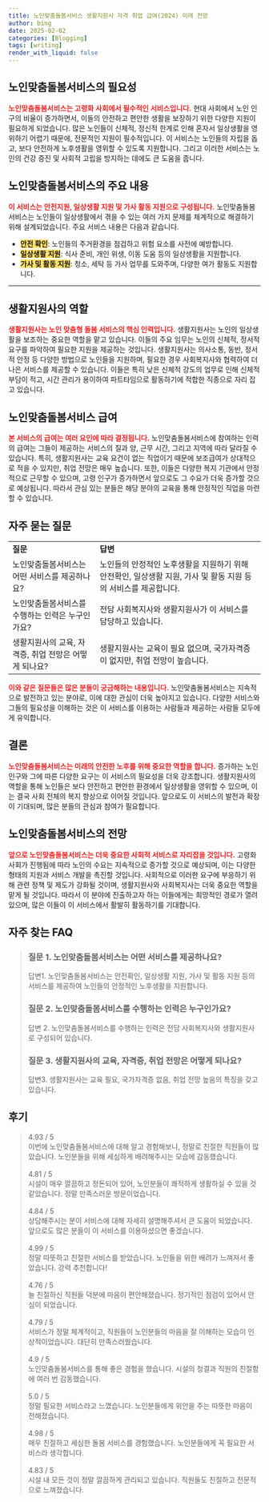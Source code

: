 ```yaml
---
title: 노인맞춤돌봄서비스 생활지원사 자격 취업 급여(2024) 미래 전망
author: bing
date: 2025-02-02
categories: [Blogging]
tags: [writing]
render_with_liquid: false
---
```



<h2 id='노인맞춤돌봄서비스의 필요성'>노인맞춤돌봄서비스의 필요성</h2>

<p><b><span style="color: #ee2323;">노인맞춤돌봄서비스는 고령화 사회에서 필수적인 서비스입니다.</span></b> 현대 사회에서 노인 인구의 비율이 증가하면서, 이들의 안전하고 편안한 생활을 보장하기 위한 다양한 지원이 필요하게 되었습니다. 많은 노인들이 신체적, 정신적 한계로 인해 혼자서 일상생활을 영위하기 어렵기 때문에, 전문적인 지원이 필수적입니다. 이 서비스는 노인들의 자립을 돕고, 보다 안전하게 노후생활을 영위할 수 있도록 지원합니다. 그리고 이러한 서비스는 노인의 건강 증진 및 사회적 고립을 방지하는 데에도 큰 도움을 줍니다.</p>

<h2 id='노인맞춤돌봄서비스의 주요 내용'>노인맞춤돌봄서비스의 주요 내용</h2>

<p><b><span style="color: #ee2323;">이 서비스는 안전지원, 일상생활 지원 및 가사 활동 지원으로 구성됩니다.</span></b> 노인맞춤돌봄서비스는 노인들이 일상생활에서 겪을 수 있는 여러 가지 문제를 체계적으로 해결하기 위해 설계되었습니다. 주요 서비스 내용은 다음과 같습니다.</p>

<ul>
    <li><b><span style="background-color: #ffe066;">안전 확인</span></b>: 노인들의 주거환경을 점검하고 위험 요소를 사전에 예방합니다.</li>
    <li><b><span style="background-color: #ffe066;">일상생활 지원</span></b>: 식사 준비, 개인 위생, 이동 도움 등의 일상생활을 지원합니다.</li>
    <li><b><span style="background-color: #ffe066;">가사 및 활동 지원</span></b>: 청소, 세탁 등 가사 업무를 도와주며, 다양한 여가 활동도 지원합니다.</li>
</ul>

<hr />

<h2 id='생활지원사의 역할'>생활지원사의 역할</h2>

<p><b><span style="color: #ee2323;">생활지원사는 노인 맞춤형 돌봄 서비스의 핵심 인력입니다.</span></b> 생활지원사는 노인의 일상생활을 보조하는 중요한 역할을 맡고 있습니다. 이들의 주요 임무는 노인의 신체적, 정서적 요구를 파악하여 필요한 지원을 제공하는 것입니다. 생활지원사는 의사소통, 동반, 정서적 안정 등 다양한 방법으로 노인들을 지원하며, 필요한 경우 사회복지사와 협력하여 더 나은 서비스를 제공할 수 있습니다. 이들은 특히 낮은 신체적 강도의 업무로 인해 신체적 부담이 적고, 시간 관리가 용이하여 파트타임으로 활동하기에 적합한 직종으로 자리 잡고 있습니다.</p>

<h2 id='노인맞춤돌봄서비스 급여'>노인맞춤돌봄서비스 급여</h2>

<p><b><span style="color: #ee2323;">본 서비스의 급여는 여러 요인에 따라 결정됩니다.</span></b> 노인맞춤돌봄서비스에 참여하는 인력의 급여는 그들이 제공하는 서비스의 질과 양, 근무 시간, 그리고 지역에 따라 달라질 수 있습니다. 특히, 생활지원사는 교육 요건이 없는 직업이기 때문에 보조급여가 상대적으로 적을 수 있지만, 취업 전망은 매우 높습니다. 또한, 이들은 다양한 복지 기관에서 안정적으로 근무할 수 있으며, 고령 인구가 증가하면서 앞으로도 그 수요가 더욱 증가할 것으로 예상됩니다. 따라서 관심 있는 분들은 해당 분야의 교육을 통해 안정적인 직업을 마련할 수 있습니다.</p>

<h2 id='자주 묻는 질문'>자주 묻는 질문</h2>

<table>
    <tr>
        <td><b>질문</b></td>
        <td><b>답변</b></td>
    </tr>
    <tr>
        <td>노인맞춤돌봄서비스는 어떤 서비스를 제공하나요?</td>
        <td>노인들의 안정적인 노후생활을 지원하기 위해 안전확인, 일상생활 지원, 가사 및 활동 지원 등의 서비스를 제공합니다.</td>
    </tr>
    <tr>
        <td>노인맞춤돌봄서비스를 수행하는 인력은 누구인가요?</td>
        <td>전담 사회복지사와 생활지원사가 이 서비스를 담당하고 있습니다.</td>
    </tr>
    <tr>
        <td>생활지원사의 교육, 자격증, 취업 전망은 어떻게 되나요?</td>
        <td>생활지원사는 교육이 필요 없으며, 국가자격증이 없지만, 취업 전망이 높습니다.</td>
    </tr>
</table>

<p><b><span style="color: #ee2323;">이와 같은 질문들은 많은 분들이 궁금해하는 내용입니다.</span></b> 노인맞춤돌봄서비스는 지속적으로 발전하고 있는 분야로, 이에 대한 관심이 더욱 높아지고 있습니다. 다양한 서비스와 그들의 필요성을 이해하는 것은 이 서비스를 이용하는 사람들과 제공하는 사람들 모두에게 유익합니다.</p>

<h2 id='결론'>결론</h2>

<p><b><span style="color: #ee2323;">노인맞춤돌봄서비스는 미래의 안전한 노후를 위해 중요한 역할을 합니다.</span></b> 증가하는 노인 인구와 그에 따른 다양한 요구는 이 서비스의 필요성을 더욱 강조합니다. 생활지원사의 역할을 통해 노인들은 보다 안전하고 편안한 환경에서 일상생활을 영위할 수 있으며, 이는 결국 사회 전체의 복지 향상으로 이어질 것입니다. 앞으로도 이 서비스의 발전과 확장이 기대되며, 많은 분들의 관심과 참여가 필요합니다.</p>

<h2 id='노인맞춤돌봄서비스의 전망'>노인맞춤돌봄서비스의 전망</h2>

<p><b><span style="color: #ee2323;">앞으로 노인맞춤돌봄서비스는 더욱 중요한 사회적 서비스로 자리잡을 것입니다.</span></b> 고령화 사회가 진행됨에 따라 노인의 수요는 지속적으로 증가할 것으로 예상되며, 이는 다양한 형태의 지원과 서비스 개발을 촉진할 것입니다. 사회적으로 이러한 요구에 부응하기 위해 관련 정책 및 제도가 강화될 것이며, 생활지원사와 사회복지사는 더욱 중요한 역할을 맡게 될 것입니다. 따라서 이 분야에 진출하고자 하는 이들에게는 희망적인 경로가 열려 있으며, 많은 이들이 이 서비스에서 활발히 활동하기를 기대합니다.</p>


<h2 id='자주_찾는_FAQ'>자주 찾는 FAQ</h2>
<div itemscope="" itemtype="https://schema.org/FAQPage"> 
<blockquote> 
<div itemscope="" itemprop="mainEntity" itemtype="https://schema.org/Question"> 
<h3 itemprop="name">질문 1. 노인맞춤돌봄서비스는 어떤 서비스를 제공하나요?</h3> 
<div itemscope="" itemprop="acceptedAnswer" itemtype="https://schema.org/Answer"> 
<span itemprop="text"> 
<p>답변1. 노인맞춤돌봄서비스는 안전확인, 일상생활 지원, 가사 및 활동 지원 등의 서비스를 제공하여 노인들의 안정적인 노후생활을 지원합니다.</p> 
</span> 
</div> 
</div> 

<div itemscope="" itemprop="mainEntity" itemtype="https://schema.org/Question"> 
<h3 itemprop="name">질문 2. 노인맞춤돌봄서비스를 수행하는 인력은 누구인가요?</h3> 
<div itemscope="" itemprop="acceptedAnswer" itemtype="https://schema.org/Answer"> 
<span itemprop="text"> 
<p>답변 2. 노인맞춤돌봄서비스를 수행하는 인력은 전담 사회복지사와 생활지원사로 구성되어 있습니다.</p> 
</span> 
</div> 
</div> 

<div itemscope="" itemprop="mainEntity" itemtype="https://schema.org/Question"> 
<h3 itemprop="name">질문 3. 생활지원사의 교육, 자격증, 취업 전망은 어떻게 되나요?</h3> 
<div itemscope="" itemprop="acceptedAnswer" itemtype="https://schema.org/Answer"> 
<span itemprop="text"> 
<p>답변3. 생활지원사는 교육 필요, 국가자격증 없음, 취업 전망 높음의 특징을 갖고 있습니다.</p> 
</span> 
</div> 
</div> 
</blockquote> 
</div>
<h2 id='후기'>후기</h2>
<div itemscope itemtype="https://schema.org/Product">
  <blockquote>
  <div itemprop="review" itemscope itemtype="https://schema.org/Review">
      <div itemprop="reviewRating" itemscope itemtype="https://schema.org/Rating"> <span itemprop="ratingValue">4.93</span> / <span itemprop="bestRating">5</span> </div>
      <span itemprop="reviewBody">이번에 노인맞춤돌봄서비스에 대해 알고 경험해보니, 정말로 친절한 직원들이 많았습니다. 노인분들을 위해 세심하게 배려해주시는 모습에 감동했습니다.</span>
  </div>
  <br>
  <div itemprop="review" itemscope itemtype="https://schema.org/Review">
      <div itemprop="reviewRating" itemscope itemtype="https://schema.org/Rating"> <span itemprop="ratingValue">4.81</span> / <span itemprop="bestRating">5</span> </div>
      <span itemprop="reviewBody">시설이 매우 깔끔하고 정돈되어 있어, 노인분들이 쾌적하게 생활하실 수 있을 것 같았습니다. 정말 만족스러운 방문이었습니다.</span>
  </div>
  <br>
  <div itemprop="review" itemscope itemtype="https://schema.org/Review">
      <div itemprop="reviewRating" itemscope itemtype="https://schema.org/Rating"> <span itemprop="ratingValue">4.84</span> / <span itemprop="bestRating">5</span> </div>
      <span itemprop="reviewBody">상담해주시는 분이 서비스에 대해 자세히 설명해주셔서 큰 도움이 되었습니다. 앞으로도 많은 분들이 이 서비스를 이용하셨으면 좋겠습니다.</span>
  </div>
  <br>
  <div itemprop="review" itemscope itemtype="https://schema.org/Review">
      <div itemprop="reviewRating" itemscope itemtype="https://schema.org/Rating"> <span itemprop="ratingValue">4.99</span> / <span itemprop="bestRating">5</span> </div>
      <span itemprop="reviewBody">정말 따뜻하고 친절한 서비스를 받았습니다. 노인들을 위한 배려가 느껴져서 좋았습니다. 강력 추천합니다!</span>
  </div>
  <br>
  <div itemprop="review" itemscope itemtype="https://schema.org/Review">
      <div itemprop="reviewRating" itemscope itemtype="https://schema.org/Rating"> <span itemprop="ratingValue">4.76</span> / <span itemprop="bestRating">5</span> </div>
      <span itemprop="reviewBody">늘 친절하신 직원들 덕분에 마음이 편안해졌습니다. 정기적인 점검이 있어서 안심이 되었습니다.</span>
  </div>
  <br>
  <div itemprop="review" itemscope itemtype="https://schema.org/Review">
      <div itemprop="reviewRating" itemscope itemtype="https://schema.org/Rating"> <span itemprop="ratingValue">4.79</span> / <span itemprop="bestRating">5</span> </div>
      <span itemprop="reviewBody">서비스가 정말 체계적이고, 직원들이 노인분들의 마음을 잘 이해하는 모습이 인상적이었습니다. 대단히 만족스러웠습니다.</span>
  </div>
  <br>
  <div itemprop="review" itemscope itemtype="https://schema.org/Review">
      <div itemprop="reviewRating" itemscope itemtype="https://schema.org/Rating"> <span itemprop="ratingValue">4.9</span> / <span itemprop="bestRating">5</span> </div>
      <span itemprop="reviewBody">노인맞춤돌봄서비스를 통해 좋은 경험을 했습니다. 시설의 청결과 직원의 친절함에 여러 번 감동했습니다.</span>
  </div>
  <br>
  <div itemprop="review" itemscope itemtype="https://schema.org/Review">
      <div itemprop="reviewRating" itemscope itemtype="https://schema.org/Rating"> <span itemprop="ratingValue">5.0</span> / <span itemprop="bestRating">5</span> </div>
      <span itemprop="reviewBody">정말 필요한 서비스라고 느꼈습니다. 노인분들에게 위안을 주는 따뜻한 마음이 전해졌습니다.</span>
  </div>
  <br>
  <div itemprop="review" itemscope itemtype="https://schema.org/Review">
      <div itemprop="reviewRating" itemscope itemtype="https://schema.org/Rating"> <span itemprop="ratingValue">4.98</span> / <span itemprop="bestRating">5</span> </div>
      <span itemprop="reviewBody">매우 친절하고 세심한 돌봄 서비스를 경험했습니다. 노인분들에게 꼭 필요한 서비스라 생각합니다.</span>
  </div>
  <br>
  <div itemprop="review" itemscope itemtype="https://schema.org/Review">
      <div itemprop="reviewRating" itemscope itemtype="https://schema.org/Rating"> <span itemprop="ratingValue">4.83</span> / <span itemprop="bestRating">5</span> </div>
      <span itemprop="reviewBody">시설 내 모든 것이 정말 깔끔하게 관리되고 있습니다. 직원들도 친절하고 전문적으로 느껴졌습니다.</span>
  </div>
  </blockquote>
</div>
